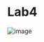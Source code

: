 # Lab4
![image](https://user-images.githubusercontent.com/89864711/225214894-215e45aa-a083-400b-bd5e-2b1fa5a17f2b.png)
